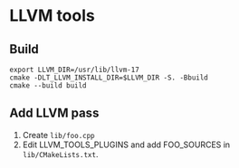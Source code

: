 # LLVM tools

## Build
```
export LLVM_DIR=/usr/lib/llvm-17
cmake -DLT_LLVM_INSTALL_DIR=$LLVM_DIR -S. -Bbuild
cmake --build build
```

## Add LLVM pass
1. Create `lib/foo.cpp`
2. Edit LLVM_TOOLS_PLUGINS and add FOO_SOURCES in `lib/CMakeLists.txt`.
